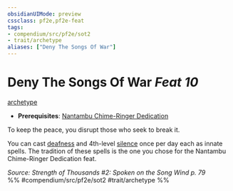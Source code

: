 ```yaml
---
obsidianUIMode: preview
cssclass: pf2e,pf2e-feat
tags:
- compendium/src/pf2e/sot2
- trait/archetype
aliases: ["Deny The Songs Of War"]
---
```

# Deny The Songs Of War  *Feat 10*  
[archetype](../../rules/traits/archetype.md)  

- **Prerequisites**: [Nantambu Chime-Ringer Dedication](nantambu-chime-ringer-dedication-sot2.md)

To keep the peace, you disrupt those who seek to break it.

You can cast [deafness](../spells/deafness.md) and 4th-level [silence](../spells/silence.md) once per day each as innate spells. The tradition of these spells is the one you chose for the Nantambu Chime-Ringer Dedication feat.

*Source: Strength of Thousands #2: Spoken on the Song Wind p. 79*  
%% #compendium/src/pf2e/sot2 #trait/archetype %%